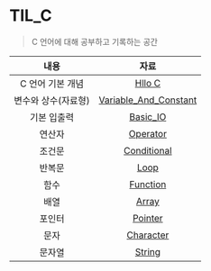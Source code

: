 # TIL_C

> C 언어에 대해 공부하고 기록하는 공간



|        내용         |                        자료                        |
| :-----------------: | :------------------------------------------------: |
|  C 언어 기본 개념   |               [Hllo C](/Hello_C.md)                |
| 변수와 상수(자료형) | [Variable_And_Constant](/Variable_And_Constant.md) |
|     기본 입출력     |              [Basic_IO](/Basic_IO.md)              |
|       연산자        |              [Operator](/Operator.md)              |
|       조건문        |           [Conditional](Conditional.md)            |
|       반복문        |                  [Loop](/Loop.md)                  |
|        함수         |              [Function](/Function.md)              |
|        배열         |                 [Array](/Array.md)                 |
|       포인터        |               [Pointer](/Pointer.md)               |
|        문자         |             [Character](/Character.md)             |
|       문자열        |                [String](/String.md)                |



